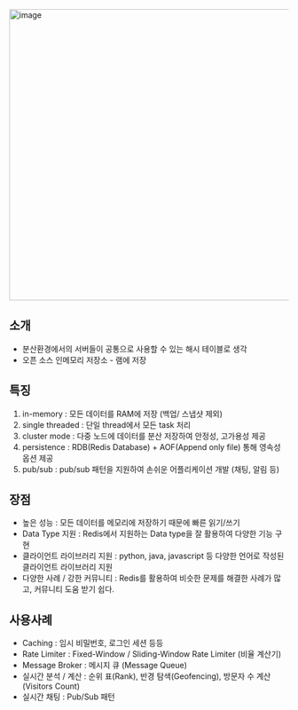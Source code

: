 
<img width="525" alt="image" src="https://github.com/HyangKeunChoi/TIL-Today-I-Learned-/assets/49984996/b8a549c7-f6c4-4a4d-9309-b66dbc541062">

## 소개

+ 분산환경에서의 서버들이 공통으로 사용할 수 있는 해시 테이블로 생각
+ 오픈 소스 인메모리 저장소 - 램에 저장

## 특징
1. in-memory : 모든 데이터를 RAM에 저장 (백업/ 스냅샷 제외)
2. single threaded : 단일 thread에서 모든 task 처리
3. cluster mode : 다중 노드에 데이터를 분산 저장하여 안정성, 고가용성 제공
4. persistence : RDB(Redis Database) + AOF(Append only file) 통해 영속성 옵션 제공
5. pub/sub : pub/sub 패턴을 지원하여 손쉬운 어플리케이션 개발 (채팅, 알림 등)

## 장점
+ 높은 성능 : 모든 데이터를 메모리에 저장하기 때문에 빠른 읽기/쓰기
+ Data Type 지원 : Redis에서 지원하는 Data type을 잘 활용하여 다양한 기능 구현
+ 클라이언트 라이브러리 지원 : python, java, javascript 등 다양한 언어로 작성된 클라이언트 라이브러리 지원
+ 다양한 사례 / 강한 커뮤니티 : Redis를 활용하여 비슷한 문제를 해결한 사례가 많고, 커뮤니티 도움 받기 쉽다.


## 사용사례
+ Caching : 임시 비밀번호, 로그인 세션 등등
+ Rate Limiter : Fixed-Window / Sliding-Window Rate Limiter (비율 계산기)
+ Message Broker : 메시지 큐 (Message Queue)
+ 실시간 분석 / 계산 : 순위 표(Rank), 반경 탐색(Geofencing), 방문자 수 계산(Visitors Count)
+ 실시간 채팅 : Pub/Sub 패턴
